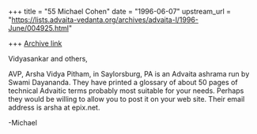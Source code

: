 +++
title = "55 Michael Cohen"
date = "1996-06-07"
upstream_url = "https://lists.advaita-vedanta.org/archives/advaita-l/1996-June/004925.html"

+++
[Archive link](https://lists.advaita-vedanta.org/archives/advaita-l/1996-June/004925.html)

Vidyasankar and others,

AVP, Arsha Vidya Pitham, in Saylorsburg, PA is an Advaita ashrama run by
Swami Dayananda. They have printed a glossary of about 50 pages of technical
Advaitic terms probably most suitable for your needs. Perhaps they would be
willing to allow you to post it on your web site. Their email address is
arsha at epix.net.

-Michael

